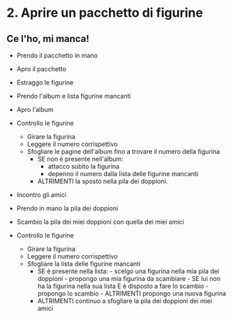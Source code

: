 # 2. Aprire un pacchetto di figurine
## Ce l'ho, mi manca!

- Prendo il pacchetto in mano
- Apro il pacchetto
- Estraggo le figurine
- Prendo l'album e lista figurine mancanti
- Apro l'album
- Controllo le figurine
    - Girare la figurina
    - Leggere il numero corrispettivo    
    - Sfogliare le pagine dell'album fino a trovare il numero della figurina
        - SE non è presente nell'album:
            - attacco subito la figurina
            - depenno il numero dalla lista delle figurine mancanti
        - ALTRIMENTI la sposto nella pila dei doppioni.
        
- Incontro gli amici
- Prendo in mano la pila dei doppioni
- Scambio la pila dei miei doppioni con quella dei miei amici
- Controllo le figurine      
    - Girare la figurina
    - Leggere il numero corrispettivo    
    - Sfogliare la lista delle figurine mancanti
        - SE è presente nella lista:
                - scelgo una figurina nella mia pila dei doppioni
                - propongo una mia figurina da scambiare
                - SE lui non ha la figurina nella sua lista E è disposto a fare lo scambio
                    -propongo lo scambio
                - ALTRIMENTI  propongo una nuova figurina  
        - ALTRIMENTI continuo a sfogliare la pila dei doppioni dei miei amici    
